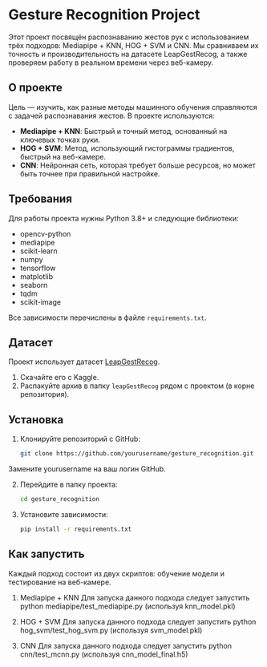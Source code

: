 # Gesture Recognition Project

Этот проект посвящён распознаванию жестов рук с использованием трёх подходов: Mediapipe + KNN, HOG + SVM и CNN. Мы сравниваем их точность и производительность на датасете LeapGestRecog, а также проверяем работу в реальном времени через веб-камеру.

## О проекте
Цель — изучить, как разные методы машинного обучения справляются с задачей распознавания жестов. В проекте используются:
- **Mediapipe + KNN**: Быстрый и точный метод, основанный на ключевых точках руки.
- **HOG + SVM**: Метод, использующий гистограммы градиентов, быстрый на веб-камере.
- **CNN**: Нейронная сеть, которая требует больше ресурсов, но может быть точнее при правильной настройке.

## Требования
Для работы проекта нужны Python 3.8+ и следующие библиотеки:
- opencv-python
- mediapipe
- scikit-learn
- numpy
- tensorflow
- matplotlib
- seaborn
- tqdm
- scikit-image

Все зависимости перечислены в файле `requirements.txt`.

## Датасет
Проект использует датасет [LeapGestRecog](https://www.kaggle.com/datasets/gti-upm/leapgestrecog/data). 
1. Скачайте его с Kaggle.
2. Распакуйте архив в папку `leapGestRecog` рядом с проектом (в корне репозитория).


## Установка
1. Клонируйте репозиторий с GitHub:
   ```bash
   git clone https://github.com/yourusername/gesture_recognition.git
Замените yourusername на ваш логин GitHub.

2. Перейдите в папку проекта:
   ```bash
   cd gesture_recognition
   
3. Установите зависимости:
    ```bash
   pip install -r requirements.txt

## Как запустить
Каждый подход состоит из двух скриптов: обучение модели и тестирование на веб-камере.
1. Mediapipe + KNN
Для запуска данного подхода следует запустить python mediapipe/test_mediapipe.py (используя knn_model.pkl)

2. HOG + SVM
Для запуска данного подхода следует запустить python hog_svm/test_hog_svm.py (используя svm_model.pkl)

3. CNN
Для запуска данного подхода следует запустить python cnn/test_mcnn.py (используя cnn_model_final.h5)
